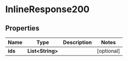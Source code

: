 
# InlineResponse200

## Properties
Name | Type | Description | Notes
------------ | ------------- | ------------- | -------------
**ids** | **List&lt;String&gt;** |  |  [optional]



